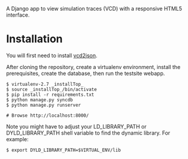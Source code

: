 A Django app to view simulation traces (VCD) with a responsive HTML5 interface.

Installation
============

You will first need to install [vcd2json](https://github.com/fortylines/vcd2json).

After cloning the repository, create a virtualenv environment, install
the prerequisites, create the database, then run the testsite webapp.

    $ virtualenv-2.7 _installTop_
    $ source _installTop_/bin/activate
    $ pip install -r requirements.txt
    $ python manage.py syncdb
    $ python manage.py runserver

    # Browse http://localhost:8000/

Note you might have to adjust your LD_LIBRARY_PATH or DYLD_LIBRARY_PATH
shell variable to find the dynamic library. For example:

    $ export DYLD_LIBRARY_PATH=$VIRTUAL_ENV/lib



